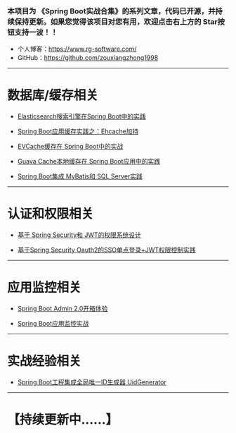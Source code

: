 ### 本项目为 《Spring Boot实战合集》的系列文章，代码已开源，并持续保持更新。如果您觉得该项目对您有用，欢迎点击右上方的 Star按钮支持一波！！

- 个人博客：https://www.rg-software.com/
- GitHub：https://github.com/zouxiangzhong1998

---

# 数据库/缓存相关

- [Elasticsearch搜索引擎在Spring Boot中的实践](https://github.com/zouxiangzhong1998/Spring-Boot-In-Action/tree/master/springboot_es_demo)

- [Spring Boot应用缓存实践之：Ehcache加持](https://github.com/zouxiangzhong1998/Spring-Boot-In-Action/tree/master/springbt_ehcache)

- [EVCache缓存在 Spring Boot中的实战](https://github.com/zouxiangzhong1998/Spring-Boot-In-Action/tree/master/springbt_evcache)

- [Guava Cache本地缓存在 Spring Boot应用中的实践](https://github.com/zouxiangzhong1998/Spring-Boot-In-Action/tree/master/springbt_guava_cache)

- [Spring Boot集成 MyBatis和 SQL Server实践](https://github.com/zouxiangzhong1998/Spring-Boot-In-Action/tree/master/springbt_mybatis_sqlserver)

---

# 认证和权限相关

- [基于 Spring Security和 JWT的权限系统设计](https://github.com/zouxiangzhong1998/Spring-Boot-In-Action/tree/master/springbt_security_jwt)

- [基于Spring Security Oauth2的SSO单点登录+JWT权限控制实践](https://github.com/zouxiangzhong1998/Spring-Boot-In-Action/tree/master/springbt_sso_jwt)

---

# 应用监控相关

- [Spring Boot Admin 2.0开箱体验](https://github.com/zouxiangzhong1998/Spring-Boot-In-Action/tree/master/spring_boot_admin2.0_demo)

- [Spring Boot应用监控实战](https://github.com/zouxiangzhong1998/Spring-Boot-In-Action/tree/master/springbt_admin_server)

---

# 实战经验相关

- [Spring Boot工程集成全局唯一ID生成器 UidGenerator](https://github.com/zouxiangzhong1998/Spring-Boot-In-Action/tree/master/springbt_uid_generator)

---

# 【持续更新中......】



